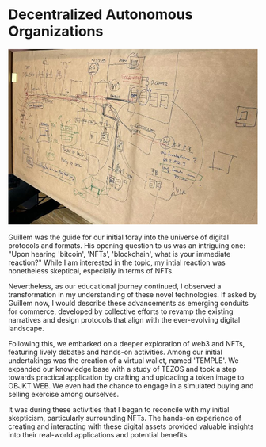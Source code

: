 # Decentralized Autonomous Organizations

![DAO](../images/DAO.jpeg)

Guillem was the guide for our initial foray into the universe of digital protocols and formats. His opening question to us was an intriguing one: "Upon hearing 'bitcoin', 'NFTs', 'blockchain', what is your immediate reaction?" While I am interested in the topic, my intial reaction was nonetheless skeptical, especially in terms of NFTs. 

Nevertheless, as our educational journey continued, I observed a transformation in my understanding of these novel technologies. If asked by Guillem now, I would describe these advancements as emerging conduits for commerce, developed by collective efforts to revamp the existing narratives and design protocols that align with the ever-evolving digital landscape.

Following this, we embarked on a deeper exploration of web3 and NFTs, featuring lively debates and hands-on activities. Among our initial undertakings was the creation of a virtual wallet, named 'TEMPLE'. We expanded our knowledge base with a study of TEZOS and took a step towards practical application by crafting and uploading a token image to OBJKT WEB. We even had the chance to engage in a simulated buying and selling exercise among ourselves.

It was during these activities that I began to reconcile with my initial skepticism, particularly surrounding NFTs. The hands-on experience of creating and interacting with these digital assets provided valuable insights into their real-world applications and potential benefits.